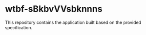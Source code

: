 # wtbf-sBkbvVVsbknnns

This repository contains the application built based on the provided specification.